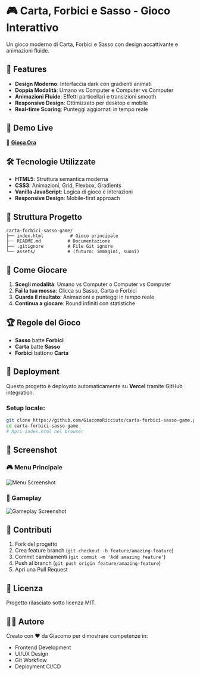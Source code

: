 # 🎮 Carta, Forbici e Sasso - Gioco Interattivo

Un gioco moderno di Carta, Forbici e Sasso con design accattivante e animazioni fluide.

## 🌟 Features

- **Design Moderno**: Interfaccia dark con gradienti animati
- **Doppia Modalità**: Umano vs Computer e Computer vs Computer
- **Animazioni Fluide**: Effetti particellari e transizioni smooth
- **Responsive Design**: Ottimizzato per desktop e mobile
- **Real-time Scoring**: Punteggi aggiornati in tempo reale

## 🚀 Demo Live

🔗 **[Gioca Ora](https://carta-forbici-sasso-game.vercel.app/)**

## 🛠️ Tecnologie Utilizzate

- **HTML5**: Struttura semantica moderna
- **CSS3**: Animazioni, Grid, Flexbox, Gradients
- **Vanilla JavaScript**: Logica di gioco e interazioni
- **Responsive Design**: Mobile-first approach

## 📁 Struttura Progetto

```
carta-forbici-sasso-game/
├── index.html          # Gioco principale
├── README.md          # Documentazione
├── .gitignore         # File Git ignore
└── assets/            # (futuro: immagini, suoni)
```

## 🎯 Come Giocare

1. **Scegli modalità**: Umano vs Computer o Computer vs Computer
2. **Fai la tua mossa**: Clicca su Sasso, Carta o Forbici
3. **Guarda il risultato**: Animazioni e punteggi in tempo reale
4. **Continua a giocare**: Round infiniti con statistiche

## 🏆 Regole del Gioco

- **Sasso** batte **Forbici**
- **Carta** batte **Sasso**
- **Forbici** battono **Carta**

## 🚀 Deployment

Questo progetto è deployato automaticamente su **Vercel** tramite GitHub integration.

### Setup locale:
```bash
git clone https://github.com/GiacomoRicciuto/carta-forbici-sasso-game.git
cd carta-forbici-sasso-game
# Apri index.html nel browser
```

## 📱 Screenshot

### 🎮 Menu Principale
![Menu Screenshot](https://i.ibb.co/KjGy9kRc/menu-screenshot.png)

### 🎯 Gameplay
![Gameplay Screenshot](https://i.ibb.co/gbrCC5HC/gameplay-screenshot.png)

## 🤝 Contributi

1. Fork del progetto
2. Crea feature branch (`git checkout -b feature/amazing-feature`)
3. Commit cambiamenti (`git commit -m 'Add amazing feature'`)
4. Push al branch (`git push origin feature/amazing-feature`)
5. Apri una Pull Request

## 📄 Licenza

Progetto rilasciato sotto licenza MIT.

## 👨‍💻 Autore

Creato con ❤ da Giacomo per dimostrare competenze in:
- Frontend Development
- UI/UX Design
- Git Workflow
- Deployment CI/CD
